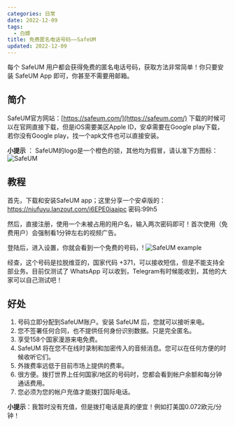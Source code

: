 ```yaml
---
categories: 日常
date: 2022-12-09
tags:
  - 白嫖
title: 免费匿名电话号码——SafeUM
updated: 2022-12-09
---
```


每个 SafeUM 用户都会获得免费的匿名电话号码，获取方法非常简单！你只要安装 SafeUM App 即可，你甚至不需要用邮箱。

## 简介

SafeUM官方网站：[https://safeum.com/](https://safeum.com/)
下载的时候可以在官网直接下载，但是iOS需要美区Apple ID，安卓需要在Google play下载，若你没有Google play，找一个apk文件也可以直接安装。

****小提示**** ： SafeUM的logo是一个橙色的锁，其他均为假冒，请认准下方图标：
![SafeUM](https://s-sh-4608-picbucket.oss.dogecdn.com/pic/SafeUM.png "SafeUM")

<!-- more -->

## 教程

首先，下载和安装SafeUM app；这里分享一个安卓版的：https://niufuyu.lanzout.com/i6EPE0iaaipc
密码:99h5

然后，直接注册，使用一个未被占用的用户名，输入两次密码即可！首次使用（免费用户）会强制看1分钟左右的视频广告。

登陆后，进入设置，你就会看到一个免费的号码，!
![SafeUM example](https://s-sh-4608-picbucket.oss.dogecdn.com/pic/SafeUM-example.png "SafeUM example")

经查，这个号码是拉脱维亚的，国家代码 +371，可以接收短信，但是不能支持全部业务。目前仅测试了 WhatsApp 可以收到，Telegram有时候能收到，其他的大家可以自己测试吧！

## 好处

1. 号码立即分配到SafeUM账户。安装 SafeUM 后，您就可以接听来电。
2. 您不签署任何合同，也不提供任何身份识别数据。只是完全匿名。
3. 享受158个国家漫游来电免费。
4. SafeUM 将在您不在线时录制和加密传入的音频消息。您可以在任何方便的时候收听它们。
5. 外拨费率远低于目前市场上提供的费率。
6. 很方便。拨打世界上任何国家/地区的号码时，您都会看到帐户余额和每分钟通话费用。
7. 您必须为您的帐户充值才能拨打国际电话。

****小提示****：我暂时没有充值，但是拨打电话是真的便宜！例如打美国0.072欧元/分钟！

